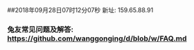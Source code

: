 ##2018年09月28日07时12分07秒 新址: 159.65.88.91
### 兔友常见问题及解答: https://github.com/wanggonging/d/blob/w/FAQ.md
